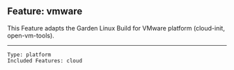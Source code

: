 ## Feature: vmware

<website-feature> This Feature adapts the Garden Linux Build for VMware platform (cloud-init, open-vm-tools). </website-feature>

---

	Type: platform
	Included Features: cloud

#

